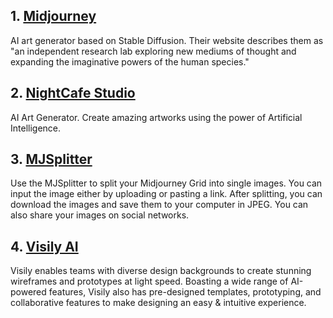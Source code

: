 ## 1. [Midjourney](https://midjourney.com/)
AI art generator based on Stable Diffusion. Their website describes them as "an independent research lab exploring new mediums of thought and expanding the imaginative powers of the human species."

## 2. [NightCafe Studio](https://creator.nightcafe.studio/)
AI Art Generator. Create amazing artworks using the power of Artificial Intelligence.

## 3. [MJSplitter](https://www.mjsplitter.com/)
Use the MJSplitter to split your Midjourney Grid into single images. You can input the image either by uploading or pasting a link. After splitting, you can download the images and save them to your computer in JPEG. You can also share your images on social networks.

## 4. [Visily AI](https://www.visily.ai/)
Visily enables teams with diverse design backgrounds to create stunning wireframes and prototypes at light speed. Boasting a wide range of AI-powered features, Visily also has pre-designed templates, prototyping, and collaborative features to make designing an easy & intuitive experience.

